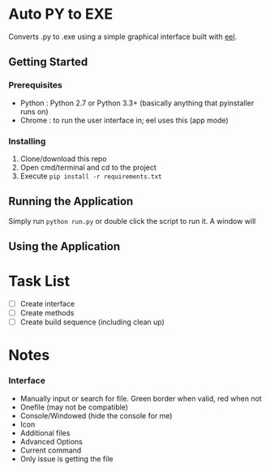 # Auto PY to EXE
Converts .py to .exe using a simple graphical interface built with [eel](https://github.com/ChrisKnott/Eel).

## Getting Started

### Prerequisites
 - Python : Python 2.7 or Python 3.3+ (basically anything that pyinstaller runs on)
 - Chrome : to run the user interface in; eel uses this (app mode)

### Installing
1. Clone/download this repo
2. Open cmd/terminal and cd to the project
3. Execute ```pip install -r requirements.txt```

## Running the Application
Simply run ```python run.py``` or double click the script to run it. A window will

## Using the Application

# Task List
- [ ] Create interface
- [ ] Create methods
- [ ] Create build sequence (including clean up)

# Notes
### Interface
- Manually input or search for file. Green border when valid, red when not
- Onefile (may not be compatible)
- Console/Windowed (hide the console for me)
- Icon
- Additional files
- Advanced Options
- Current command
- Only issue is getting the file